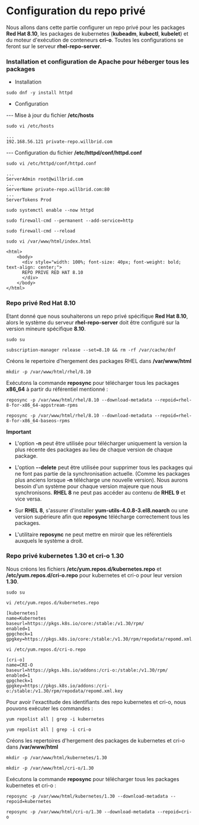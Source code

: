 # Configuration du repo privé

Nous allons dans cette partie configurer un repo privé pour les packages **Red Hat 8.10**, les packages de kubernetes (**kubeadm**, **kubectl**, **kubelet**) et du moteur d'exécution de conteneurs **cri-o**. Toutes les configurations se feront sur le serveur **rhel-repo-server**.

### Installation et configuration de Apache pour héberger tous les packages

- Installation

```
sudo dnf -y install httpd
```

- Configuration

--- Mise à jour du fichier **/etc/hosts**

```
sudo vi /etc/hosts
```

```
...
192.168.56.121 private-repo.willbrid.com
```

--- Configuration du fichier **/etc/httpd/conf/httpd.conf**

```
sudo vi /etc/httpd/conf/httpd.conf
```

```
...
ServerAdmin root@willbrid.com
...
ServerName private-repo.willbrid.com:80
...
ServerTokens Prod
```

```
sudo systemctl enable --now httpd
```

```
sudo firewall-cmd --permanent --add-service=http
```

```
sudo firewall-cmd --reload
```

```
sudo vi /var/www/html/index.html
```

```
<html>
    <body>
      <div style="width: 100%; font-size: 40px; font-weight: bold; text-align: center;">
      REPO PRIVE RED HAT 8.10
      </div>
    </body>
</html>
```

### Repo privé Red Hat 8.10

Etant donné que nous souhaiterons un repo privé spécifique **Red Hat 8.10**, alors le système du serveur **rhel-repo-server** doit être configuré sur la version mineure spécifique **8.10**.

```
sudo su
```

```
subscription-manager release --set=8.10 && rm -rf /var/cache/dnf
```

Créons le repertoire d'hergement des packages RHEL dans **/var/www/html**

```
mkdir -p /var/www/html/rhel/8.10
```

Exécutons la commande **reposync** pour télécharger tous les packages **x86_64** à partir du référentiel mentionné :

```
reposync -p /var/www/html/rhel/8.10 --download-metadata --repoid=rhel-8-for-x86_64-appstream-rpms
```

```
reposync -p /var/www/html/rhel/8.10 --download-metadata --repoid=rhel-8-for-x86_64-baseos-rpms
```

**Important**

- L'option **-n** peut être utilisée pour télécharger uniquement la version la plus récente des packages au lieu de chaque version de chaque package.

- L'option **--delete** peut être utilisée pour supprimer tous les packages qui ne font pas partie de la synchronisation actuelle. (Comme les packages plus anciens lorsque **-n** télécharge une nouvelle version). Nous aurons besoin d'un système pour chaque version majeure que nous synchronisons. **RHEL 8** ne peut pas accéder au contenu de **RHEL 9** et vice versa.

- Sur **RHEL 8**, s'assurer d'installer **yum-utils-4.0.8-3.el8.noarch** ou une version supérieure afin que **reposync** télécharge correctement tous les packages.

- L'utilitaire **reposync** ne peut mettre en miroir que les référentiels auxquels le système a droit.

### Repo privé kubernetes 1.30 et cri-o 1.30

Nous créons les fichiers **/etc/yum.repos.d/kubernetes.repo** et **/etc/yum.repos.d/cri-o.repo** pour kubernetes et cri-o pour leur version **1.30**.


```
sudo su
```

```
vi /etc/yum.repos.d/kubernetes.repo
```

```
[kubernetes]
name=Kubernetes
baseurl=https://pkgs.k8s.io/core:/stable:/v1.30/rpm/
enabled=1
gpgcheck=1
gpgkey=https://pkgs.k8s.io/core:/stable:/v1.30/rpm/repodata/repomd.xml.key
```

```
vi /etc/yum.repos.d/cri-o.repo
```

```
[cri-o]
name=CRI-O
baseurl=https://pkgs.k8s.io/addons:/cri-o:/stable:/v1.30/rpm/
enabled=1
gpgcheck=1
gpgkey=https://pkgs.k8s.io/addons:/cri-o:/stable:/v1.30/rpm/repodata/repomd.xml.key
```

Pour avoir l'exactitude des identifiants des repo kubernetes et cri-o, nous pouvons exécuter les commandes :

```
yum repolist all | grep -i kubernetes
```

```
yum repolist all | grep -i cri-o
```

Créons les repertoires d'hergement des packages de kubernetes et cri-o dans **/var/www/html**

```
mkdir -p /var/www/html/kubernetes/1.30
```

```
mkdir -p /var/www/html/cri-o/1.30
```

Exécutons la commande **reposync** pour télécharger tous les packages kubernetes et cri-o :

```
reposync -p /var/www/html/kubernetes/1.30 --download-metadata --repoid=kubernetes
```

```
reposync -p /var/www/html/cri-o/1.30 --download-metadata --repoid=cri-o
```